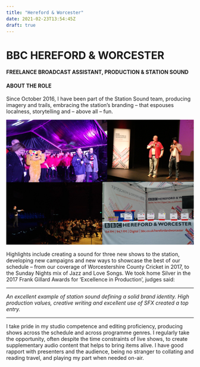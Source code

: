 ```yaml
---
title: "Hereford & Worcester"
date: 2021-02-23T13:54:45Z
draft: true
---
```

<div id="workwrap" class="hereford-worcester">
    <div class="container">
		<div class="row">
			<div class="col-lg-8 col-lg-offset-2">
				<h1>BBC HEREFORD &amp; WORCESTER</h1>
				<h4>FREELANCE BROADCAST ASSISTANT, PRODUCTION &amp; STATION SOUND</h4>
			</div>
		</div><!--/row -->
    </div> <!-- /container -->
</div><!--/workwrap -->

<section id="works"></section>
<div class="container">
	<div class="row centered mt mb">
		<div class="col-lg-8 col-lg-offset-2">
			<h4>ABOUT THE ROLE</h4>
			<p>Since October 2016, I have been part of the Station Sound team, producing imagery and trails, embracing the station’s branding – that espouses localness, storytelling and – above all – fun.</p>
		</div>
		<div class="col-lg-10 col-lg-offset-1 mt-half">
			<img class="img-responsive" src="img/portfolio/hereford-worcester-feature.jpg">
		</div>
		<div class="col-lg-8 col-lg-offset-2 mt-half">
			<p>
				Highlights include creating a sound for three new shows to the station, developing new campaigns and new ways to showcase the best of our schedule – from our coverage of Worcestershire County Cricket in 2017, to the Sunday Nights mix of Jazz and Love Songs. We took home Silver in the 2017 Frank Gillard Awards for ‘Excellence in Production’, judges said:
			</p>
			<hr>
			<p>
				<i>An excellent example of station sound defining a solid brand identity. High production values, creative writing and excellent use of SFX created a top entry.</i>
			</p>
			<hr>
			<p>
				I take pride in my studio competence and editing proficiency, producing shows across the schedule and across programme genres. I regularly take the opportunity, often despite the time constraints of live shows, to create supplementary audio content that helps to bring items alive. I have good rapport with presenters and the audience, being no stranger to collating and reading travel, and playing my part when needed on-air.
			</p>
		</div>
	</div><!--/row -->
</div><!--/container -->